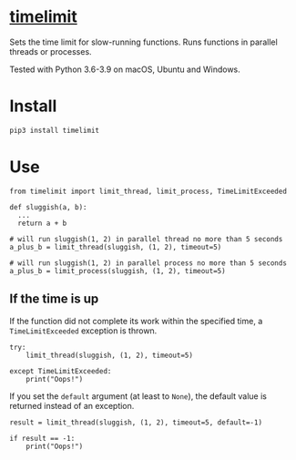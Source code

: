 # [timelimit](https://github.com/rtmigo/timelimit_py#readme)

Sets the time limit for slow-running functions.
Runs functions in parallel threads or processes.

Tested with Python 3.6-3.9 on macOS, Ubuntu and Windows.

# Install

``` bash
pip3 install timelimit
```

# Use

``` python3
from timelimit import limit_thread, limit_process, TimeLimitExceeded

def sluggish(a, b):
  ...
  return a + b

# will run sluggish(1, 2) in parallel thread no more than 5 seconds
a_plus_b = limit_thread(sluggish, (1, 2), timeout=5)

# will run sluggish(1, 2) in parallel process no more than 5 seconds
a_plus_b = limit_process(sluggish, (1, 2), timeout=5)
```

## If the time is up

If the function did not complete its work within the specified time, a 
`TimeLimitExceeded` exception is thrown.

``` python3
try:
    limit_thread(sluggish, (1, 2), timeout=5)
    
except TimeLimitExceeded:
    print("Oops!")  
```

If you set the `default` argument (at least to `None`), the default value 
is returned instead of an exception.

``` python3
result = limit_thread(sluggish, (1, 2), timeout=5, default=-1)

if result == -1:
    print("Oops!")
```

